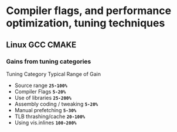 # Compiler flags, and performance optimization, tuning techniques 

## Linux GCC CMAKE 

### Gains from tuning categories 
Tuning Category Typical Range of Gain

* Source range                        **`25-100%`**
* Compiler Flags                      **`5-20%`**
* Use of libraries                    **`25-200%`**
* Assembly coding / tweaking          **`5-20%`**
* Manual prefetching                  **`5-30%`**
* TLB thrashing/cache                 **`20-100%`**
* Using vis.inlines                   **`100-200%`**
